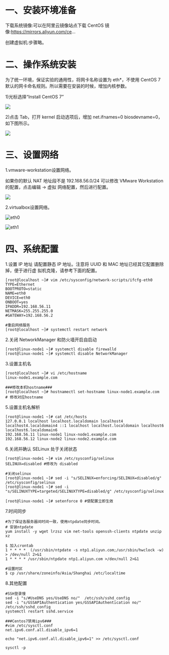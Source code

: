 # 一、安装环境准备

下载系统镜像:可以在阿里云镜像站点下载 CentOS 镜像:https://mirrors.aliyun.com/ce...

创建虚拟机:步骤略。

# 二、操作系统安装
 为了统一环境，保证实验的通用性，将网卡名称设置为 eth*，不使用 CentOS 7 默认的网卡命名规则。所以需要在安装的时候，增加内核参数。
 
 1)光标选择“Install CentOS 7”
 
  ![](https://github.com/Lancger/opsfull/blob/master/images/install%20centos7.png)

 2)点击 Tab，打开 kernel 启动选项后，增加 net.ifnames=0 biosdevname=0，如下图所示。
 
  ![](https://github.com/Lancger/opsfull/blob/master/images/change%20network.png)

# 三、设置网络

1.vmware-workstation设置网络。

如果你的默认 NAT 地址段不是 192.168.56.0/24 可以修改 VMware Workstation 的配置，点击编辑 -> 虚拟 网络配置，然后进行配置。

  ![](https://github.com/Lancger/opsfull/blob/master/images/vmware-network.png)

2.virtualbox设置网络。

  ![eth0](https://github.com/Lancger/opsfull/blob/master/images/virtualbox-network-eth0.jpg)
  
  ![eth1](https://github.com/Lancger/opsfull/blob/master/images/virtualbox-network-eth1.png)

# 四、系统配置

1.设置 IP 地址
  请配置静态 IP 地址。注意将 UUID 和 MAC 地址已经其它配置删除掉，便于进行虚 拟机克隆，请参考下面的配置。
```
[root@localhost ~]# vim /etc/sysconfig/network-scripts/ifcfg-eth0 
TYPE=Ethernet
BOOTPROTO=static 
NAME=eth0 
DEVICE=eth0 
ONBOOT=yes 
IPADDR=192.168.56.11 
NETMASK=255.255.255.0 
#GATEWAY=192.168.56.2

#重启网络服务
[root@localhost ~]# systemctl restart network

```

2.关闭 NetworkManager 和防火墙开启自启动
```
[root@linux-node1 ~]# systemctl disable firewalld 
[root@linux-node1 ~]# systemctl disable NetworkManager
```
3.设置主机名
```
[root@localhost ~]# vi /etc/hostname 
linux-node1.example.com

###修改本机hostname###
[root@localhost ~]# hostnamectl set-hostname linux-node1.example.com  # 修改对应hostname
```
5.设置主机名解析
```
[root@linux-node1 ~]# cat /etc/hosts
127.0.0.1 localhost localhost.localdomain localhost4 localhost4.localdomain4 ::1 localhost localhost.localdomain localhost6 localhost6.localdomain6 
192.168.56.11 linux-node1 linux-node1.example.com
192.168.56.12 linux-node2 linux-node2.example.com
```
6.关闭并确认 SELinux 处于关闭状态
```
[root@linux-node1 ~]# vim /etc/sysconfig/selinux 
SELINUX=disabled #修改为 disabled

#关闭selinux
[root@linux-node1 ~]# sed -i "s/SELINUX=enforcing/SELINUX=disabled/g" /etc/sysconfig/selinux
[root@linux-node1 ~]# sed -i "s/SELINUXTYPE=targeted/SELINUXTYPE=disabled/g" /etc/sysconfig/selinux

[root@linux-node1 ~]# setenforce 0 #使配置立即生效
```
7.时间同步
```
#为了保证各服务器间时间一致，使用ntpdate同步时间。
# 安装ntpdate
yum install -y wget lrzsz vim net-tools openssh-clients ntpdate unzip xz

$ 加入crontab
1 * * * *  (/usr/sbin/ntpdate -s ntp1.aliyun.com;/usr/sbin/hwclock -w) > /dev/null 2>&1
1 * * * * /usr/sbin/ntpdate ntp1.aliyun.com >/dev/null 2>&1

#设置时区
$ cp /usr/share/zoneinfo/Asia/Shanghai /etc/localtime
```
8.其他配置
```
#SSH登录慢
sed -i "s/#UseDNS yes/UseDNS no/"  /etc/ssh/sshd_config
sed -i "s/GSSAPIAuthentication yes/GSSAPIAuthentication no/"  /etc/ssh/sshd_config
systemctl restart sshd.service

###Centos7禁用ipv6###
#vim /etc/sysctl.conf 
net.ipv6.conf.all.disable_ipv6=1

echo "net.ipv6.conf.all.disable_ipv6=1" >> /etc/sysctl.conf 

sysctl -p
```
